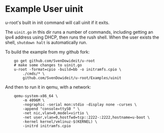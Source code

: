 # Example User uinit

u-root's built in init command will call uinit if it exits.

The `uinit.go` in this dir runs a number of commands, including getting an ipv4
address using DHCP, then runs the rush shell. When the user exists the shell, 
`shutdown halt` is automatically run.

To build the example from my github fork:

```shell
	go get github.com/SvenDowideit/u-root
	# make some changes to uinit.go
	u-root -format=cpio -build=bb -o initramfs.cpio \
		./cmds/* \
		github.com/SvenDowideit/u-root/Examples/uinit
```

And then to run it in qemu, with a network:

```shell
	qemu-system-x86_64 \
		-m 4096M \
		-nographic -serial mon:stdio -display none -curses \
		-append "console=ttyS0 " \
		-net nic,vlan=0,model=virtio \
		-net user,vlan=0,hostfwd=tcp::2222-:2222,hostname=u-boot \
		-kernel kernel/vmlinuz-$(KERNEL) \
		-initrd initramfs.cpio
```
